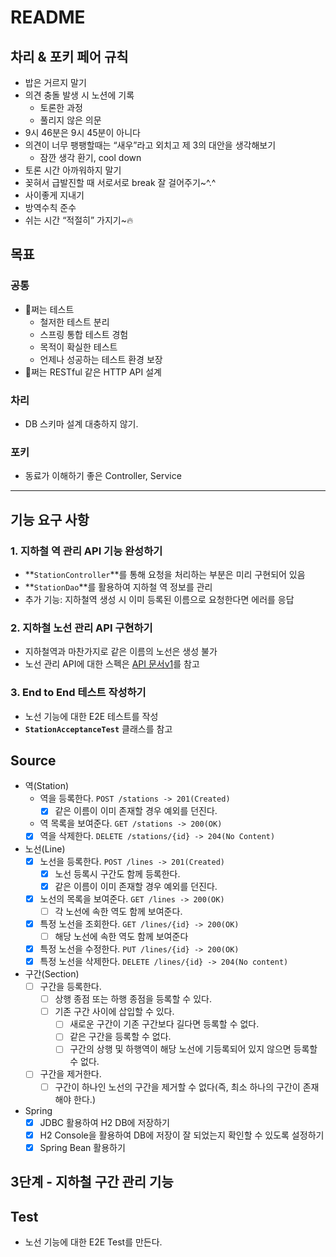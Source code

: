 # README

## 차리 & 포키 페어 규칙

- 밥은 거르지 말기
- 의견 충돌 발생 시 노션에 기록
    - 토론한 과정
    - 풀리지 않은 의문
- 9시 46분은 9시 45분이 아니다
- 의견이 너무 팽팽할때는 “새우”라고 외치고 제 3의 대안을 생각해보기
    - 잠깐 생각 환기, cool down
- 토론 시간 아까워하지 말기
- 꽂혀서 급발진할 때 서로서로 break 잘 걸어주기~^.^
- 사이좋게 지내기
- 방역수칙 준수
- 쉬는 시간 “적절히” 가지기~🔥

## 목표

### 공통

- 🐶쩌는 테스트
    - 철저한 테스트 분리
    - 스프링 통합 테스트 경험
    - 목적이 확실한 테스트
    - 언제나 성공하는 테스트 환경 보장
- 🐶쩌는 RESTful 같은 HTTP API 설계

### 차리

- DB 스키마 설계 대충하지 않기.

### 포키

- 동료가 이해하기 좋은 Controller, Service

---

## 기능 요구 사항

### 1. 지하철 역 관리 API 기능 완성하기

- **`StationController`**를 통해 요청을 처리하는 부분은 미리 구현되어 있음
- **`StationDao`**를 활용하여 지하철 역 정보를 관리
- 추가 기능: 지하철역 생성 시 이미 등록된 이름으로 요청한다면 에러를 응답

### 2. 지하철 노선 관리 API 구현하기

- 지하철역과 마찬가지로 같은 이름의 노선은 생성 불가
- 노선 관리 API에 대한 스펙은 [API 문서v1](https://techcourse-storage.s3.ap-northeast-2.amazonaws.com/d5c93e187919493da3280be44de0f17f#Line)를 참고

### 3. End to End 테스트 작성하기

- 노선 기능에 대한 E2E 테스트를 작성
- **`StationAcceptanceTest`** 클래스를 참고

## Source

- 역(Station)
    - 역을 등록한다. `POST /stations -> 201(Created)`
        - [x]  같은 이름이 이미 존재할 경우 예외를 던진다.
    - 역 목록을 보여준다. `GET /stations -> 200(OK)`
    - [x] 역을 삭제한다. `DELETE /stations/{id} -> 204(No Content)`
- 노선(Line)
    - [x]  노선을 등록한다. `POST /lines -> 201(Created)`
       - [x] 노선 등록시 구간도 함께 등록한다. 
       - [x] 같은 이름이 이미 존재할 경우 예외를 던진다.
    - [x]  노선의 목록을 보여준다. `GET /lines -> 200(OK)`
       - [ ] 각 노선에 속한 역도 함께 보여준다. 
    - [x]  특정 노선을 조회한다. `GET /lines/{id} -> 200(OK)`
       - [ ] 해당 노선에 속한 역도 함께 보여준다
    - [x]  특정 노선을 수정한다. `PUT /lines/{id} -> 200(OK)`
    - [x]  특정 노선을 삭제한다. `DELETE /lines/{id} -> 204(No content)`
- 구간(Section)
  - [ ] 구간을 등록한다.
    - [ ] 상행 종점 또는 하행 종점을 등록할 수 있다.
    - [ ] 기존 구간 사이에 삽입할 수 있다.
      - [ ] 새로운 구간이 기존 구간보다 길다면 등록할 수 없다.
      - [ ] 같은 구간을 등록할 수 없다.
      - [ ] 구간의 상행 및 하행역이 해당 노선에 기등록되어 있지 않으면 등록할 수 없다.

  - [ ] 구간을 제거한다.
    - [ ] 구간이 하나인 노선의 구간을 제거할 수 없다(즉, 최소 하나의 구간이 존재해야 한다.)
  
- Spring
  - [x] JDBC 활용하여 H2 DB에 저장하기
  - [x] H2 Console을 활용하여 DB에 저장이 잘 되었는지 확인할 수 있도록 설정하기
  - [x] Spring Bean 활용하기

## 3단계 - 지하철 구간 관리 기능


## Test

- 노선 기능에 대한 E2E Test를 만든다.